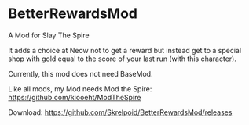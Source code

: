 # BetterRewardsMod

A Mod for Slay The Spire

It adds a choice at Neow not to get a reward but instead get to a special shop with gold equal to the score of your last run (with this character).

Currently, this mod does not need BaseMod.

Like all mods, my Mod needs Mod the Spire: https://github.com/kiooeht/ModTheSpire

Download: 
https://github.com/Skrelpoid/BetterRewardsMod/releases
